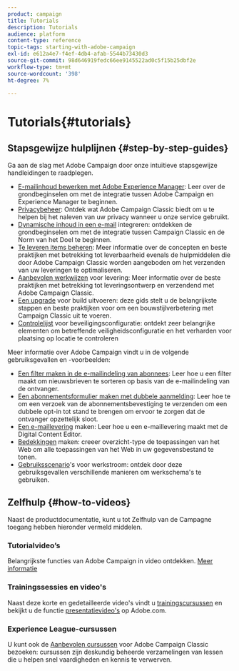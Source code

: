 ```yaml
---
product: campaign
title: Tutorials
description: Tutorials
audience: platform
content-type: reference
topic-tags: starting-with-adobe-campaign
exl-id: e612a4e7-f4ef-4db4-afab-5544b73430d3
source-git-commit: 98d646919fedc66ee9145522ad0c5f15b25dbf2e
workflow-type: tm+mt
source-wordcount: '398'
ht-degree: 7%

---
```


# Tutorials{#tutorials}

## Stapsgewijze hulplijnen {#step-by-step-guides}

Ga aan de slag met Adobe Campaign door onze intuïtieve stapsgewijze handleidingen te raadplegen.

* [E-mailinhoud bewerken met Adobe Experience Manager](https://helpx.adobe.com/campaign/kb/acc-aem.html): Leer over de grondbeginselen om met de integratie tussen Adobe Campaign en Experience Manager te beginnen.
* [Privacybeheer](https://helpx.adobe.com/nl/campaign/kb/acc-privacy.html): Ontdek wat Adobe Campaign Classic biedt om u te helpen bij het naleven van uw privacy wanneer u onze service gebruikt.
* [Dynamische inhoud in een e-mail](https://docs.adobe.com/content/help/en/campaign-classic/using/integrating-with-adobe-experience-cloud/adobe-target/inserting-a-dynamic-image.html) integreren: ontdekken de grondbeginselen om met de integratie tussen Campaign Classic en de Norm van het Doel te beginnen.
* [Te leveren items beheren](../../delivery/using/about-deliverability.md): Meer informatie over de concepten en beste praktijken met betrekking tot leverbaarheid evenals de hulpmiddelen die door Adobe Campaign Classic worden aangeboden om het verzenden van uw leveringen te optimaliseren.
* [Aanbevolen werkwijzen](../../delivery/using/delivery-best-practices.md) voor levering: Meer informatie over de beste praktijken met betrekking tot leveringsontwerp en verzendend met Adobe Campaign Classic.
* [Een upgrade](https://helpx.adobe.com/campaign/kb/acc-build-upgrade.html) voor build uitvoeren: deze gids stelt u de belangrijkste stappen en beste praktijken voor om een bouwstijlverbetering met Campaign Classic uit te voeren.
* [Controlelijst](https://helpx.adobe.com/nl/campaign/kb/acc-security.html) voor beveiligingsconfiguratie: ontdekt zeer belangrijke elementen om betreffende veiligheidsconfiguratie en het verharden voor plaatsing op locatie te controleren

Meer informatie over Adobe Campaign vindt u in de volgende gebruiksgevallen en -voorbeelden:

* [Een filter maken in de e-mailindeling van abonnees](../../platform/using/use-case.md#creating-a-filter-on-the-email-format-of-subscribers): Leer hoe u een filter maakt om nieuwsbrieven te sorteren op basis van de e-mailindeling van de ontvanger.
* [Een abonnementsformulier maken met dubbele aanmelding](../../web/using/use-cases--web-forms.md#create-a-subscription--form-with-double-opt-in): Leer hoe te om een verzoek van de abonnementsbevestiging te verzenden om een dubbele opt-in tot stand te brengen om ervoor te zorgen dat de ontvanger opzettelijk sloot.
* [Een e-maillevering](../../web/using/use-case--creating-an-email-delivery.md) maken: Leer hoe u een e-maillevering maakt met de Digital Content Editor.
* [Bedekkingen](../../web/using/use-cases--creating-overviews.md) maken: creeer overzicht-type de toepassingen van het Web om alle toepassingen van het Web in uw gegevensbestand te tonen.
* [Gebruiksscenario](../../workflow/using/about-workflow-use-cases.md)&#39;s voor werkstroom: ontdek door deze gebruiksgevallen verschillende manieren om werkschema&#39;s te gebruiken.

## Zelfhulp {#how-to-videos}

Naast de productdocumentatie, kunt u tot Zelfhulp van de Campagne toegang hebben hieronder vermeld middelen.

### Tutorialvideo’s

Belangrijkste functies van Adobe Campaign in video ontdekken. [Meer informatie](https://docs.adobe.com/content/help/nl-NL/campaign-classic-learn/tutorials/overview.html)

### Trainingssessies en video&#39;s

Naast deze korte en gedetailleerde video&#39;s vindt u [trainingscursussen](https://learning.adobe.com/catalog.html) en bekijkt u de functie [presentatievideo&#39;s](https://www.adobe.com/training/video.html) op Adobe.com.

### Experience League-cursussen

U kunt ook de [Aanbevolen cursussen](https://experienceleague.adobe.com/?lang=en#dashboard/learning) voor Adobe Campaign Classic bezoeken: cursussen zijn deskundig beheerde verzamelingen van lessen die u helpen snel vaardigheden en kennis te verwerven.
